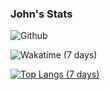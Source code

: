 ### John's Stats

![Github](https://github-readme-stats.vercel.app/api?username=J0hnRjr&count_private=true&show_icons=true&include_all_commits=true&theme=transparent)

![Wakatime (7 days)](https://github-readme-stats.vercel.app/api/wakatime?username=j0hnRjr&layout=compact&theme=transparent)

[![Top Langs (7 days)](https://github-readme-stats.vercel.app/api/top-langs/?username=j0hnRjr&count_private=true&include_all_commits=true&theme=transparent&layout=compact)](https://github.com/anuraghazra/github-readme-stats)
